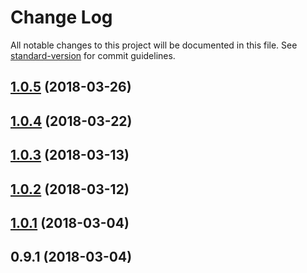 # Change Log

All notable changes to this project will be documented in this file. See [standard-version](https://github.com/conventional-changelog/standard-version) for commit guidelines.

<a name="1.0.5"></a>
## [1.0.5](https://github.com/ojkelly/bunjil/compare/v1.0.4...v1.0.5) (2018-03-26)



<a name="1.0.4"></a>
## [1.0.4](https://github.com/ojkelly/bunjil/compare/v1.0.3...v1.0.4) (2018-03-22)



<a name="1.0.3"></a>
## [1.0.3](https://github.com/ojkelly/bunjil/compare/v1.0.2...v1.0.3) (2018-03-13)



<a name="1.0.2"></a>
## [1.0.2](https://github.com/ojkelly/bunjil/compare/v1.0.1...v1.0.2) (2018-03-12)



<a name="1.0.1"></a>
## [1.0.1](https://github.com/ojkelly/bunjil/compare/v0.9.1...v1.0.1) (2018-03-04)



<a name="0.9.1"></a>
## 0.9.1 (2018-03-04)
